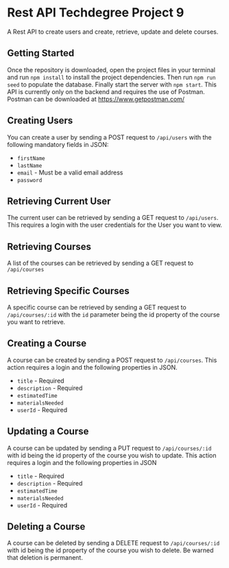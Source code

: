 # Rest API Techdegree Project 9
A Rest API to create users and create, retrieve, update and delete courses.

## Getting Started
Once the repository is downloaded, open the project files in your terminal and run `npm install` to install the project dependencies. Then run  `npm run seed` to populate the database. Finally start the server with `npm start`. This API is currently only on the backend and requires the use of Postman. Postman can be downloaded at https://www.getpostman.com/

## Creating Users
You can create a user by sending a POST request to `/api/users` with the following mandatory fields in JSON:
* `firstName`
* `lastName`
* `email` - Must be a valid email address
* `password`

## Retrieving Current User
The current user can be retrieved by sending a GET request to `/api/users`. This requires a login with the user credentials for the User you want to view.

## Retrieving Courses
A list of the courses can be retrieved by sending a GET request to `/api/courses`

## Retrieving Specific Courses
A specific course can be retrieved by sending a GET request to `/api/courses/:id` with the `id` parameter being the id property of the course you want to retrieve.

## Creating a Course
A course can be created by sending a POST request to `/api/courses`. This action requires a login and the following properties in JSON.
* `title` - Required
* `description` - Required
* `estimatedTime`
* `materialsNeeded`
* `userId` - Required

## Updating a Course
A course can be updated by sending a PUT request to `/api/courses/:id` with id being the id property of the course you wish to update. This action requires a login and the following properties in JSON
* `title` - Required
* `description` - Required
* `estimatedTime`
* `materialsNeeded`
* `userId` - Required

## Deleting a Course
A course can be deleted by sending a DELETE request to `/api/courses/:id` with id being the id property of the course you wish to delete. Be warned that deletion is permanent.
